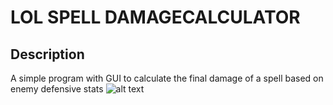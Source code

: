 # LOL SPELL DAMAGECALCULATOR
## Description
A simple program with GUI to calculate the final damage of a spell based on enemy defensive stats
![alt text](https://imgur.com/a/ef5BvbH)
